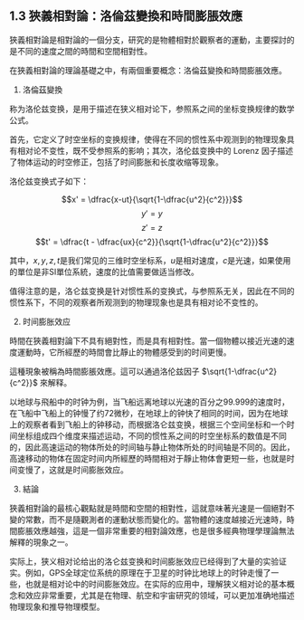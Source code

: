 ## 1.3 狹義相對論：洛倫茲變換和時間膨脹效應

狹義相對論是相對論的一個分支，研究的是物體相對於觀察者的運動，主要探討的是不同的速度之間的時間和空間相對性。

在狹義相對論的理論基礎之中，有兩個重要概念：洛倫茲變換和時間膨脹效應。

1. 洛倫茲變換

称为洛伦兹变换，是用于描述在狭义相对论下，参照系之间的坐标变换规律的数学公式。

首先，它定义了时空坐标的变换规律，使得在不同的惯性系中观测到的物理现象具有相对论不变性，既不受参照系的影响；其次，洛伦兹变换中的 Lorenz 因子描述了物体运动的时空修正，包括了时间膨胀和长度收缩等现象。

洛伦兹变换式子如下：

$$x' = \dfrac{x-ut}{\sqrt{1-\dfrac{u^2}{c^2}}}$$
$$ y' = y $$
$$ z' = z $$
$$t' = \dfrac{t - \dfrac{ux}{c^2}}{\sqrt{1-\dfrac{u^2}{c^2}}}$$

其中，$x,y,z,t$是我们常见的三维时空坐标系，$u$是相对速度，$c$是光速，如果使用的單位是非SI單位系統，速度的比值需要做适当修改。

值得注意的是，洛仑兹变换是针对惯性系的变换式，与参照系无关，因此在不同的惯性系下，不同的观察者所观测到的物理现象也是具有相对论不变性的。

2. 时间膨胀效应

時間在狹義相對論下不具有絕對性，而是具有相對性。當一個物體以接近光速的速度運動時，它所經歷的時間會比靜止的物體感受到的时间更慢。

這種現象被稱為時間膨脹效應。這可以通過洛伦兹因子 $\sqrt{1-\dfrac{u^2}{c^2}}$ 來解释。

以地球与飛船中的时钟为例，当飞船远离地球以光速的百分之99.999的速度时，在飞船中飞船上的钟慢了约72微秒，在地球上的钟快了相同的时间，因为在地球上的观察者看到飞船上的钟移动，而根据洛仑兹变换，根据三个空间坐标和一个时间坐标组成四个维度来描述运动，不同的惯性系之间的时空坐标系的数值是不同的，因此高速运动的物体所处的时间轴与静止物体所处的时间轴是不同的。因此，高速移动的物体在固定时间内所經歷的時間相对于靜止物体會更短一些，也就是时间变慢了，这就是时间膨胀效应。

3. 結論

狹義相對論的最核心觀點就是時間和空間的相對性，這就意味著光速是一個絕對不變的常數，而不是隨觀測者的運動狀態而變化的。當物體的速度越接近光速時，時間膨脹效應越強，這是一個非常重要的相對論效應，也是很多經典物理學理論無法解釋的現象之一。

实际上，狭义相对论给出的洛仑兹变换和时间膨胀效应已经得到了大量的实验证实。例如，GPS全球定位系统的原理在于卫星的时钟比地球上的时钟走慢了一些，也就是相对论中的时间膨胀效应。在实际的应用中，理解狭义相对论的基本概念和效应非常重要，尤其是在物理、航空和宇宙研究的领域，可以更加准确地描述物理现象和推导物理模型。